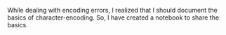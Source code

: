 While dealing with encoding errors, I realized that I should document the basics of character-encoding. So, I have created a notebook to share the basics.
